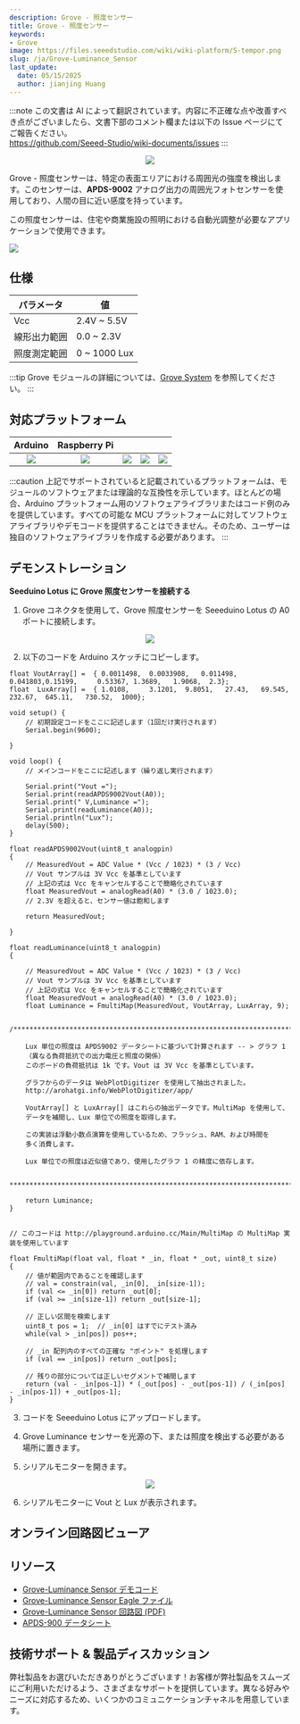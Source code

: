 ```yaml
---
description: Grove - 照度センサー
title: Grove - 照度センサー
keywords:
- Grove
image: https://files.seeedstudio.com/wiki/wiki-platform/S-tempor.png
slug: /ja/Grove-Luminance_Sensor
last_update:
  date: 05/15/2025
  author: jianjing Huang
---
```

:::note
この文書は AI によって翻訳されています。内容に不正確な点や改善すべき点がございましたら、文書下部のコメント欄または以下の Issue ページにてご報告ください。  
https://github.com/Seeed-Studio/wiki-documents/issues
:::

<div align="center"><img width={1000} src="https://files.seeedstudio.com/wiki/Grove-Luminance_Sensor/img/Luminance.jpg" /></div>

Grove - 照度センサーは、特定の表面エリアにおける周囲光の強度を検出します。このセンサーは、**APDS-9002** アナログ出力の周囲光フォトセンサーを使用しており、人間の目に近い感度を持っています。

この照度センサーは、住宅や商業施設の照明における自動光調整が必要なアプリケーションで使用できます。

<p style={{textAlign: 'center'}}><a href="https://www.seeedstudio.com/Grove-Luminance-Sensor-p-1941.html" target="_blank"><img src="https://files.seeedstudio.com/wiki/common/Get_One_Now_Banner.png" /></a></p>

仕様
-------------

| パラメータ                 | 値           |
|-----------------------------|--------------|
| Vcc                         | 2.4V ~ 5.5V  |
| 線形出力範囲               | 0.0 ~ 2.3V   |
| 照度測定範囲               | 0 ~ 1000 Lux |

:::tip
Grove モジュールの詳細については、[Grove System](https://wiki.seeedstudio.com/ja/Grove_System/) を参照してください。
:::

対応プラットフォーム
-------------------

| Arduino                                                                                             | Raspberry Pi                                                                                             |                                                                                                 |                                                                                                          |                                                                                                    |
|-----------------------------------------------------------------------------------------------------|----------------------------------------------------------------------------------------------------------|-------------------------------------------------------------------------------------------------|---------------------------------------------------------------------------------------------------|----------------------------------------------------------------------------------------------------|
|<div align="center"><img width={1000} src="https://files.seeedstudio.com/wiki/wiki_english/docs/images/arduino_logo.jpg" /></div>|<div align="center"><img width={1000} src="https://files.seeedstudio.com/wiki/wiki_english/docs/images/raspberry_pi_logo_n.jpg" /></div> | <div align="center"><img width={1000} src="https://files.seeedstudio.com/wiki/wiki_english/docs/images/bbg_logo_n.jpg" /></div>| <div align="center"><img width={1000} src="https://files.seeedstudio.com/wiki/wiki_english/docs/images/wio_logo_n.jpg" /></div>| <div align="center"><img width={1000} src="https://files.seeedstudio.com/wiki/wiki_english/docs/images/linkit_logo_n.jpg" /></div>|

:::caution
上記でサポートされていると記載されているプラットフォームは、モジュールのソフトウェアまたは理論的な互換性を示しています。ほとんどの場合、Arduino プラットフォーム用のソフトウェアライブラリまたはコード例のみを提供しています。すべての可能な MCU プラットフォームに対してソフトウェアライブラリやデモコードを提供することはできません。そのため、ユーザーは独自のソフトウェアライブラリを作成する必要があります。
:::

デモンストレーション
-------------

**Seeduino Lotus に Grove 照度センサーを接続する**

1. Grove コネクタを使用して、Grove 照度センサーを Seeeduino Lotus の A0 ポートに接続します。

<div align="center"><img width={1000} src="https://files.seeedstudio.com/wiki/Grove-Luminance_Sensor/img/Interface_Grove-Luminance.jpg" /></div>

2. 以下のコードを Arduino スケッチにコピーします。

```
float VoutArray[] =  { 0.0011498,  0.0033908,   0.011498, 0.041803,0.15199,     0.53367, 1.3689,   1.9068,  2.3};
float  LuxArray[] =  { 1.0108,     3.1201,  9.8051,   27.43,   69.545,   232.67,  645.11,   730.52,  1000};

void setup() {
    // 初期設定コードをここに記述します（1回だけ実行されます）
    Serial.begin(9600);

}

void loop() {
    // メインコードをここに記述します（繰り返し実行されます）

    Serial.print("Vout =");
    Serial.print(readAPDS9002Vout(A0));
    Serial.print(" V,Luminance =");
    Serial.print(readLuminance(A0));
    Serial.println("Lux");
    delay(500);
}

float readAPDS9002Vout(uint8_t analogpin)
{
    // MeasuredVout = ADC Value * (Vcc / 1023) * (3 / Vcc)
    // Vout サンプルは 3V Vcc を基準としています
    // 上記の式は Vcc をキャンセルすることで簡略化されています
    float MeasuredVout = analogRead(A0) * (3.0 / 1023.0);
    // 2.3V を超えると、センサー値は飽和します

    return MeasuredVout;

}

float readLuminance(uint8_t analogpin)
{

    // MeasuredVout = ADC Value * (Vcc / 1023) * (3 / Vcc)
    // Vout サンプルは 3V Vcc を基準としています
    // 上記の式は Vcc をキャンセルすることで簡略化されています
    float MeasuredVout = analogRead(A0) * (3.0 / 1023.0);
    float Luminance = FmultiMap(MeasuredVout, VoutArray, LuxArray, 9);

    /**************************************************************************

    Lux 単位の照度は APDS9002 データシートに基づいて計算されます -- > グラフ 1
    （異なる負荷抵抗での出力電圧と照度の関係）
    このボードの負荷抵抗は 1k です。Vout は 3V Vcc を基準としています。

    グラフからのデータは WebPlotDigitizer を使用して抽出されました。
    http://arohatgi.info/WebPlotDigitizer/app/

    VoutArray[] と LuxArray[] はこれらの抽出データです。MultiMap を使用して、
    データを補間し、Lux 単位での照度を取得します。

    この実装は浮動小数点演算を使用しているため、フラッシュ、RAM、および時間を
    多く消費します。

    Lux 単位での照度は近似値であり、使用したグラフ 1 の精度に依存します。

    ***************************************************************************/

    return Luminance;
}


// このコードは http://playground.arduino.cc/Main/MultiMap の MultiMap 実装を使用しています

float FmultiMap(float val, float * _in, float * _out, uint8_t size)
{
    // 値が範囲内であることを確認します
    // val = constrain(val, _in[0], _in[size-1]);
    if (val <= _in[0]) return _out[0];
    if (val >= _in[size-1]) return _out[size-1];

    // 正しい区間を検索します
    uint8_t pos = 1;  // _in[0] はすでにテスト済み
    while(val > _in[pos]) pos++;

    // _in 配列内のすべての正確な "ポイント" を処理します
    if (val == _in[pos]) return _out[pos];

    // 残りの部分については正しいセグメントで補間します
    return (val - _in[pos-1]) * (_out[pos] - _out[pos-1]) / (_in[pos] - _in[pos-1]) + _out[pos-1];
}
```

3. コードを Seeeduino Lotus にアップロードします。

4. Grove Luminance センサーを光源の下、または照度を検出する必要がある場所に置きます。

5. シリアルモニターを開きます。

<div align="center"><img width={1000} src="https://files.seeedstudio.com/wiki/Grove-Luminance_Sensor/img/LuminanceOutput.png" /></div>

6. シリアルモニターに Vout と Lux が表示されます。

## オンライン回路図ビューア

<div className="altium-ecad-viewer" data-project-src="https://files.seeedstudio.com/wiki/Grove-Luminance_Sensor/res/Grove-Luminance_Sensor.zip" style={{borderRadius: '0px 0px 4px 4px', height: 500, borderStyle: 'solid', borderWidth: 1, borderColor: 'rgb(241, 241, 241)', overflow: 'hidden', maxWidth: 1280, maxHeight: 700, boxSizing: 'border-box'}}>
</div>

リソース
--------

- [Grove-Luminance Sensor デモコード](https://files.seeedstudio.com/wiki/Grove-Luminance_Sensor/res/Grove-Luminance.zip)
- [Grove-Luminance Sensor Eagle ファイル](https://files.seeedstudio.com/wiki/Grove-Luminance_Sensor/res/Grove-Luminance_Sensor.zip)
- [Grove-Luminance Sensor 回路図 (PDF)](https://files.seeedstudio.com/wiki/Grove-Luminance_Sensor/res/Grove-Luminance_Sensor_v1.0.pdf)
- [APDS-900 データシート](https://files.seeedstudio.com/wiki/Grove-Luminance_Sensor/res/APDS-9002-.pdf)

<!-- この Markdown ファイルは https://www.seeedstudio.com/wiki/Grove_-_Luminance_Sensor から作成されました -->

## 技術サポート & 製品ディスカッション

弊社製品をお選びいただきありがとうございます！お客様が弊社製品をスムーズにご利用いただけるよう、さまざまなサポートを提供しています。異なる好みやニーズに対応するため、いくつかのコミュニケーションチャネルを用意しています。

<div class="button_tech_support_container">
<a href="https://forum.seeedstudio.com/" class="button_forum"></a> 
<a href="https://www.seeedstudio.com/contacts" class="button_email"></a>
</div>

<div class="button_tech_support_container">
<a href="https://discord.gg/eWkprNDMU7" class="button_discord"></a> 
<a href="https://github.com/Seeed-Studio/wiki-documents/discussions/69" class="button_discussion"></a>
</div>